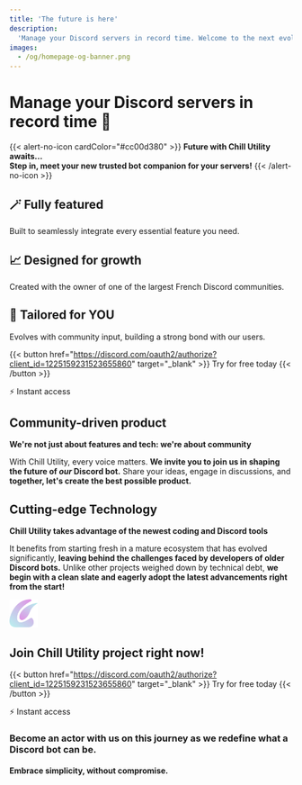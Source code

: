 ```yaml
---
title: 'The future is here'
description:
  'Manage your Discord servers in record time. Welcome to the next evolution in community building with Chill Utility! 🚀'
images:
  - /og/homepage-og-banner.png
---
```


# Manage your Discord servers in record time 🚀

<div class="homepage-head-box text-lg backdrop-blur justify-center">

  {{< alert-no-icon cardColor="#cc00d380" >}}
  **Future with Chill Utility awaits...**  
  **Step in, meet your new trusted bot companion for your servers!**
  {{< /alert-no-icon >}}

</div>

<div class="homepage-head-section-boxes-wrapper w-full grid gap-4 md:grid-cols-3">
  <article
    class="min-w-full min-h-full border-neutral-200 dark:border-neutral-700 border-2 rounded overflow-hidden shadow-lg relative backdrop-blur px-6 py-4 text-left">
    <h2
      class="homepage-head-section-box-title font-bold text-xl text-neutral-800 decoration-primary-500 dark:text-neutral">
      🪄 Fully featured
    </h2>
    <p class="homepage-head-section-box-desc py-1 prose dark:prose-invert">
      Built to seamlessly integrate every essential feature you need.
    </p>
  </article>
  <article
    class="min-w-full min-h-full border-neutral-200 dark:border-neutral-700 border-2 rounded overflow-hidden shadow-lg relative backdrop-blur px-6 py-4 text-left">
    <h2
      class="homepage-head-section-box-title font-bold text-xl text-neutral-800 decoration-primary-500 dark:text-neutral">
      📈 Designed for growth
    </h2>
    <p class="homepage-head-section-box-desc py-1 prose dark:prose-invert">
      Created with the owner of one of the largest French Discord communities.
    </p>
  </article>
  <article
    class="min-w-full min-h-full border-neutral-200 dark:border-neutral-700 border-2 rounded overflow-hidden shadow-lg relative backdrop-blur px-6 py-4 text-left">
    <h2
      class="homepage-head-section-box-title font-bold text-xl text-neutral-800 decoration-primary-500 dark:text-neutral">
      🫵 Tailored for YOU
    </h2>
    <p class="homepage-head-section-box-desc py-1 prose dark:prose-invert">
      Evolves with community input, building a strong bond with our users.
    </p>
  </article>
</div>

{{< button href="https://discord.com/oauth2/authorize?client_id=1225159231523655860" target="_blank" >}}
  Try for free today
{{< /button >}}
<p class="mt-2 text-sm">⚡ Instant access</p>

<section id="big-ideas" class="homepage-big-ideas-section">
  <article class="text-center px-6 py-4 md:flex flex-wrap items-center min-w-full min-h-full border-neutral-200 dark:border-neutral-700 border-2 rounded overflow-hidden shadow-lg relative backdrop-blur big-idea-wrapper">
    <aside class="creative">
      <div class="creative-icon-wrapper">
        <i class="creative-icon fa-solid fa-comment-dots"></i>
      </div>
      <h2 class="m-0">Community-driven product</h2>
    </aside>
    <div class="homepage-big-ideas-left-text-align flex-1 flex flex-col">
      <p class="big-idea-title"><strong>We're not just about features and tech: we're about community</strong></p>
      <p class="big-idea-desc">With Chill Utility, every voice matters. <strong>We invite you to join us in shaping the future of <i>our</i> Discord bot.</strong> Share your ideas, engage in discussions, and <strong>together, let's create the best possible product.</strong></p>
    </div>
  </article>

  <article class="big-idea-wrapper text-center px-6 py-4 md:flex flex-wrap items-center flip-flop-big-idea-article min-w-full min-h-full border-neutral-200 dark:border-neutral-700 border-2 rounded overflow-hidden shadow-lg relative backdrop-blur">
    <aside class="creative">
      <div class="creative-icon-wrapper">
        <i class="creative-icon fa-solid fa-microchip"></i>
      </div>
      <h2 class="m-0">Cutting-edge Technology</h2>
    </aside>
    <div class="flex-1 homepage-big-ideas-left-text-align">
      <p class="big-idea-title"><strong>Chill Utility takes advantage of the newest coding and Discord tools</strong></p>
      <p class="big-idea-desc">It benefits from starting fresh in a mature ecosystem that has evolved significantly, <strong>leaving behind the challenges faced by developers of older Discord bots.</strong> Unlike other projects weighed down by technical debt, <strong>we begin with a clean slate and eagerly adopt the latest advancements right from the start!</strong></p>
    </div>
  </article>
</section>

<section id="join-us" class="homepage-join-us-section">
  <img src="/img/logo.webp" width="50px" height="50px" class="my-0 mb-2 nozoom m-auto" alt="" aria-hidden="true" />
  <h2 class="mt-0">Join Chill Utility project right now!</h2>

  {{< button href="https://discord.com/oauth2/authorize?client_id=1225159231523655860" target="_blank" >}}
    Try for free today
  {{< /button >}}
  <p class="mt-2 mb-0 text-sm">⚡ Instant access</p>

  <h3 class="homepage-last-cta-h3">Become an actor with us on this journey as we redefine what a Discord bot can be.
  <h4 class="mt-10px mb-0">Embrace simplicity, without compromise.</h3>
</section>

<script src="https://kit.fontawesome.com/575c2fb10a.js" crossorigin="anonymous"></script>
